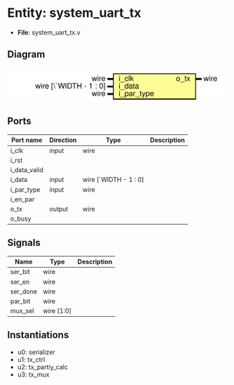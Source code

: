 
# Entity: system_uart_tx 
- **File**: system_uart_tx.v

## Diagram
![Diagram](system_uart_tx.svg "Diagram")
## Ports

| Port name    | Direction | Type                  | Description |
| ------------ | --------- | --------------------- | ----------- |
| i_clk        | input     | wire                  |             |
| i_rst        |           |                       |             |
| i_data_valid |           |                       |             |
| i_data       | input     | wire [`WIDTH - 1 : 0] |             |
| i_par_type   | input     | wire                  |             |
| i_en_par     |           |                       |             |
| o_tx         | output    | wire                  |             |
| o_busy       |           |                       |             |

## Signals

| Name     | Type       | Description |
| -------- | ---------- | ----------- |
| ser_bit  | wire       |             |
| ser_en   | wire       |             |
| ser_done | wire       |             |
| par_bit  | wire       |             |
| mux_sel  | wire [1:0] |             |

## Instantiations

- u0: serializer
- u1: tx_ctrl
- u2: tx_partiy_calc
- u3: tx_mux
